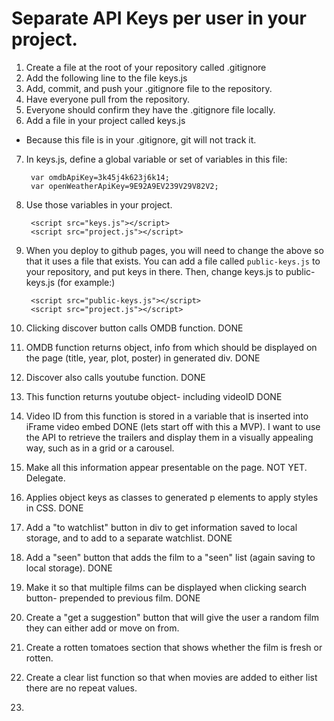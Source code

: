 # Separate API Keys per user in your project.
1. Create a file at the root of your repository called .gitignore
2. Add the following line to the file
  keys.js
3. Add, commit, and push your .gitignore file to the repository.
4. Have everyone pull from the repository.
5. Everyone should confirm they have the .gitignore file locally.
6. Add a file in your project called keys.js
* Because this file is in your .gitignore, git will not track it.
7. In keys.js, define a global variable or set of variables in this file:

        var omdbApiKey=3k45j4k623j6k14;
        var openWeatherApiKey=9E92A9EV239V29V82V2;

8. Use those variables in your project.

        <script src="keys.js"></script>
        <script src="project.js"></script>

9. When you deploy to github pages, you will need to change the above so that it uses a file that exists. You can add a file called `public-keys.js` to your repository, and put keys in there. Then, change keys.js to  public-keys.js (for example:)

        <script src="public-keys.js"></script>
        <script src="project.js"></script>


1. Clicking discover button calls OMDB function. DONE

2. OMDB function returns object, info from which should be displayed on the page (title, year, plot, poster) in generated div. DONE

3. Discover also calls youtube function. DONE

4. This function returns youtube object- including videoID DONE

5. Video ID from this function is stored in a variable that is inserted into iFrame video embed DONE
(lets start off with this a MVP). I want to use the API to retrieve the trailers and display them in a visually appealing way, such as in a grid or a carousel.

6. Make all this information appear presentable on the page. NOT YET. Delegate.

7. Applies object keys as classes to generated p elements to apply styles in CSS. DONE 

8. Add a "to watchlist" button in div to get information saved to local storage, and to add to a separate watchlist. DONE

9. Add a "seen" button that adds the film to a "seen" list (again saving to local storage). DONE

10. Make it so that multiple films can be displayed when clicking search button- prepended to previous film. DONE

11. Create a "get a suggestion" button that will give the user a random film they can either add or move on from.

12. Create a rotten tomatoes section that shows whether the film is fresh or rotten.

13. Create a clear list function so that when movies are added to either list there are no repeat values.

14. 
